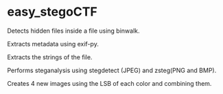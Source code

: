 # easy_stegoCTF

Detects hidden files inside a file using binwalk.

Extracts metadata using exif-py.

Extracts the strings of the file.

Performs steganalysis using stegdetect (JPEG) and zsteg(PNG and BMP).

Creates 4 new images using the LSB of each color and combining them.
